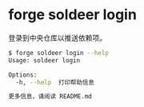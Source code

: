 # forge soldeer login

登录到中央仓库以推送依赖项。

```bash
$ forge soldeer login --help
Usage: soldeer login

Options:
  -h, --help  打印帮助信息

更多信息，请阅读 README.md
```